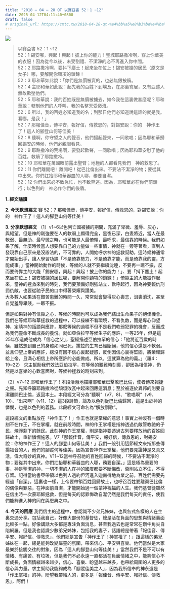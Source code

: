 ```yaml
---
title: "2018 – 04 – 28 QT 以賽亞書 52：1 ~12"
date: 2025-04-12T04:11:40+0800
draft: false
# original_url: https://cmtc.tw/2018-04-28-qt-%e4%bb%a5%e8%b3%bd%e4%ba%9e%e6%9b%b8-52%ef%bc%9a1-12
---
```


![](/images/qt.jpg)
> 以賽亞書 52：1 ~12  
> 52：1 錫安哪，興起！興起！披上你的能力！聖城耶路撒冷啊，穿上你華美的衣服！因為從今以後，未受割禮、不潔淨的必不再進入你中間。  
> 52：2 耶路撒冷啊，要抖下塵土！起來坐在位上！錫安被擄的居民（原文是女子）哪，要解開你頸項的鎖鍊！  
> 52：3 耶和華如此說：「你們是無價被賣的，也必無銀被贖。  
> 52：4 主耶和華如此說：起先我的百姓下到埃及，在那裏寄居，又有亞述人無故欺壓他們。  
> 52：5 耶和華說：我的百姓既是無價被擄去，如今我在這裏做甚麼呢？耶和華說：轄制他們的人呼叫，我的名整天受褻瀆。  
> 52：6 所以，我的百姓必知道我的名；到那日他們必知道說這話的就是我。看哪，是我！」  
> 52：7 那報佳音，傳平安，報好信，傳救恩的，對錫安說：你的　神作王了！這人的腳登山何等佳美！  
> 52：8 聽啊，你守望之人的聲音，他們揚起聲來，一同歌唱；因為耶和華歸回錫安的時候，他們必親眼看見。  
> 52：9 耶路撒冷的荒場啊，要發起歡聲，一同歌唱；因為耶和華安慰了他的百姓，救贖了耶路撒冷。  
> 52：10 耶和華在萬國眼前露出聖臂；地極的人都看見我們　神的救恩了。  
> 52：11 你們離開吧！離開吧！從巴比倫出來。不要沾不潔淨的物；要從其中出來。你們扛抬耶和華器皿的人哪，務要自潔。  
> 52：12 你們出來必不致急忙，也不致奔逃。因為，耶和華必在你們前頭行；以色列的　神必作你們的後盾。

**1. 經文誦讀**

**2.  今天默想經文**
賽 52：7 那報佳音，傳平安，報好信，傳救恩的，對錫安說：你的　神作王了！這人的腳登山何等佳美！

**3. 分享默想經文**
（1）v1\~6以色列亡國被擄的期間，充滿了卑微、羞辱、灰心，與絕望。但是神的剛強要在人的軟弱上顯得完全，黑夜已深，白晝將近，當人在最軟弱、最無助、最卑微之時，也可能是人最倚賴，最呼求，最信靠的時候。我們如果了解，什麼時候當人想要靠自己的力量做一些事情，神就在一旁等著看，直到人發現靠自己原來是沒辦法的，不可靠的，人開始呼求神的拯救幫助，這時候神通常才開始出手，讓人學習功課「不是倚靠勢力，不是倚靠才能，而是倚靠我的靈，方能成事。」當神開始動作的時候，等候的人就不要繼續沈睡，不要再一蹶不振，反而要倚靠主的大能「錫安哪，興起！興起！披上你的能力！」、要「抖下塵土！起來坐在位上！錫安被擄的居民哪，要解開你頸項的鎖鍊！」倚靠主的大能振作起來，當神的拯救來到的時刻，我們要預備好剛強站立，歡呼起行，因為神要報仇刑罰仇敵，也要從祂子民的口中得著榮耀與讚美。  
大多數人如果活在艱苦患難的時間一久，常常就會變得灰心喪志，沮喪消沈，甚至自覺羞辱卑賤，一蹶不振。

但是如果對神有信靠之心，等候的時間也可以成為我們結出生命果子的絕佳機會。我們在等候耶和華拯救的過程中，可以操練不看環境，不看仇敵，而是專心仰望神，定睛神的話語與應許，那麼等候的過程不但不是我們軟弱犯罪的機會，反而成為我們靈命不斷成長的養份。就如亞伯拉罕等候生子的應許，一等25年，但是這25年卻造成他成為「信心之父」，聖經描述亞伯拉罕的信心：「他將近百歲的時候，雖然想到自己的身體如同已死，撒拉的生育已經斷絕，他的信心還是不軟弱。並且仰望上帝的應許，總沒有因不信心裏起疑惑，反倒因信心裏得堅固，將榮耀歸給上帝，且滿心相信上帝所應許的必能做成。所以，這就算為他的義。」（羅4：19\~22） 求主幫助我們效法亞伯拉罕，在等候的艱難時刻裏，卻因為相信神，仍然是以喜樂的心歡喜面對，等候神拯救的時刻來到。

（2）v7\~12 耶和華作王了！本段活潑地描繪耶和華已擊敗巴比倫，使者傳來報捷之聲。先知呼籲耶路撒冷從頹垣敗瓦中起來回應這消息；至於被逐於異邦的則要自潔離開巴比倫，返回本土。本段經文可分為“聽啊”（v7、8)、“歌唱啊”（v9、10）、“出來啊”（v11、12）這3段詩節，論及以色列從巴比倫歸回，這是出於神的憐憫，也是以色列的義務。此段經文可命名為“解放讚歌”。

這段經文的重點放在「神作王了！」作王也就是掌權的意思！事實上神沒有一個時刻不在作王，不在掌權。就在前段時間，神的作王掌權是指神透過仇敵管教祂的子民，煉淨剩下的餘民。此刻神的作王掌權，則是指神要透過古列要釋放祂的百姓回歸故土，重新憐憫施恩。V7「那報佳音，傳平安，報好信，傳救恩的，對錫安說：你的神作王了！這人的腳登山何等佳美！」我們一般引用這節經文來指那些傳揚福音的人，他們的腳蹤何等佳美，因為宣告神作王掌權，他們要見證神是又真又活，偉大奇妙的真神。V11\~12當神呼召祂的百姓回歸的時候，「不要沾不潔淨的物；要從其中出來。你們扛抬耶和華器皿的人哪，務要自潔。」這是極為重要的事，神是聖潔的神，一切不潔的人在神的國度都要不斷悔改，否則站立不住，不得存留。記得當約書亞帶領以色列人過約但河進入迦南得地為業之前，百姓們需要先經過「自潔」。這裏也一樣，上帝要帶領百姓回歸故土，也呼召百姓要離棄巴比倫的偶像與罪惡，在神面前自潔，才能開始過一個蒙神祝福的人生。我們基督徒雖然在信主時一次蒙耶穌拯救，但是每天的認罪悔改自潔仍然是我們每天的責任，使我們能夠進入神的同在與恩典之中。

**4. 今天的回應**
我們信主的過程中，會認識不少弟兄姊妹，也與各式各樣的人在主裏交通分享。包括我自己，好像大部份的基督徒，總是活在負面的思想與情緒裏面比較多一點。好像講話大多都是專注負面消息，甚至我過去也是常常在鑽牛角尖自陷網羅。但是我也認識少數弟兄姊妹，包括我的妻子，話語總是帶著「報佳音、傳平安、報好信、傳救恩」，他們總是宣告「神作王了！神掌權了！」跟這樣的弟兄姊妹在一起，總是能夠改變屬靈的氛圍，帶來信心、平安與喜樂。他們當然是大家最樂於接觸交往的對象，因為「這人的腳登山何等佳美！」當然我們不是不可以有情緒、有痛苦、有垃圾，但是我們不必永遠一直都活在負面情緒之中，能夠信心不斷成長，負面情緒越來越少，信心、喜樂、盼望越來越多，也帶給周圍的人更多的信心與力量。求主幫助我能夠成為「腳蹤佳美之人」，因為我所信奉的神永遠是「作王掌權」的神，盼望我帶給人的，更多是「報佳音、傳平安、報好信、傳救恩」，阿們！
